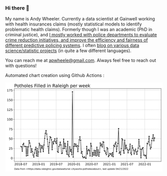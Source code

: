 ### Hi there 👋

My name is Andy Wheeler. Currently a data scientist at Gainwell working with health insurances claims (mostly statistical models to identify problematic health claims). Formerly though I was an academic (PhD in criminal justice), and [I mostly worked with police departments to evaluate crime reduction initiatives, and improve the efficiency and fairness of different predictive policing systems](https://scholar.google.com/citations?user=iNNqtgwAAAAJ&hl=en). I often [blog on various data science/statistic projects](https://andrewpwheeler.com/) (in quite a few different languages). 

You can reach me at apwheele@gmail.com. Always feel free to reach out with questions!

Automated chart creation using Github Actions :

![png](PH_Ral_Week.png)

<!--
**apwheele/apwheele** is a ✨ _special_ ✨ repository because its `README.md` (this file) appears on your GitHub profile.

Here are some ideas to get you started:

- 🔭 I’m currently working on ...
- 🌱 I’m currently learning ...
- 👯 I’m looking to collaborate on ...
- 🤔 I’m looking for help with ...
- 💬 Ask me about ...
- 📫 How to reach me: ...
- 😄 Pronouns: ...
- ⚡ Fun fact: ...
-->
